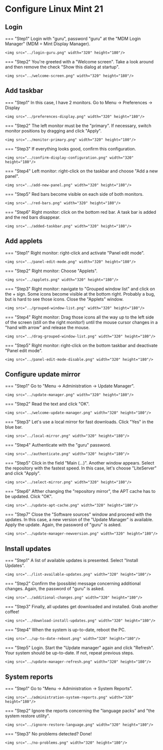 # Configure Linux Mint 21

## Login
=== "Step1"
    Login with "guru", password "guru" at the "MDM Login Manager" (MDM = Mint Display Manager).

    <img src="../login-guru.png" width="320" height="180"/>

=== "Step2"
    You're greeted with a "Welcome screen". Take a look around and then remove the check "Show this dialog at startup".

    <img src="../welcome-screen.png" width="320" height="180"/>

## Add taskbar
=== "Step1"
    In this case, I have 2 monitors. Go to Menu -> Preferences -> Display

    <img src="../preferences-display.png" width="320" height="180"/>

=== "Step2"
    The left monitor must be the "primary". If necessary, switch monitor positions by dragging and click "Apply".

    <img src="../monitor-primary.png" width="320" height="180"/>

=== "Step3"
    If everything looks good, confirm this configuration.

    <img src="../confirm-display-configuration.png" width="320" height="180"/>

=== "Step4"
    Left monitor: right-click on the taskbar and choose "Add a new panel".

    <img src="../add-new-panel.png" width="320" height="180"/>

=== "Step5"
    Red bars become visible on each side of both monitors.

    <img src="../red-bars.png" width="320" height="180"/>

=== "Step6"
    Right monitor: click on the bottom red bar. A task bar is added and the red bars disappear.

    <img src="../added-taskbar.png" width="320" height="180"/>

## Add applets
=== "Step1"
    Right monitor: right-click and activate "Panel edit mode".

    <img src="../panel-edit-mode.png" width="320" height="180"/>

=== "Step2"
    Right monitor: Choose "Applets".

    <img src="../applets.png" width="320" height="180"/>

=== "Step3"
    Right monitor: navigate to "Grouped window list" and click on the + sign. Some icons become visible at the bottom right. Probably a bug, but is hard to see those icons. Close the "Applets" window.

    <img src="../grouped-window-list.png" width="320" height="180"/>

=== "Step4"
    Right monitor: Drag those icons all the way up to the left side of the screen (still on the right monitor!) until the mouse cursor changes in a "hand with arrow" and release the mouse.

    <img src="../drag-grouped-window-list.png" width="320" height="180"/>

=== "Step5"
    Right monitor: right-click on the bottom taskbar and deactivate "Panel edit mode".

    <img src="../panel-edit-mode-disable.png" width="320" height="180"/>

## Configure update mirror

=== "Step1"
    Go to "Menu -> Administration -> Update Manager".

    <img src="../update-manager.png" width="320" height="180"/>

=== "Step2"
    Read the text and click "OK".

    <img src="../welcome-update-manager.png" width="320" height="180"/>

=== "Step3"
    Let's use a local mirror for fast downloads. Click "Yes" in the blue bar.

    <img src="../local-mirror.png" width="320" height="180"/>

=== "Step4"
    Authenticate with the "guru" password.

    <img src="../authenticate.png" width="320" height="180"/>

=== "Step5"
    Click in the field "Main (...)". Another window appears. Select the repository with the fastest speed. In this case, let's choose "LiteServer" and click "Apply".

    <img src="../select-mirror.png" width="320" height="180"/>

=== "Step6"
    Afther changing the "repository mirror", the APT cache has to be updated. Click "OK".

    <img src="../update-apt-cache.png" width="320" height="180"/>

=== "Step7"
    Close the "Software sources" window and proceed with the updates. In this case, a new version of the "Update Manager" is available. Apply the update.
    Again, the password of "guru" is asked.

    <img src="../update-manager-newversion.png" width="320" height="180"/>

## Install updates
=== "Step1"
    A list of available updates is presented. Select "Install Updates".

    <img src="../list-available-updates.png" width="320" height="180"/>

=== "Step2"
    Confirm the (possible) message concerning additional changes. Again, the password of "guru" is asked.

    <img src="../additional-changes.png" width="320" height="180"/>

=== "Step3"
    Finally, all updates get downloaded and installed. Grab another coffee!

    <img src="../download-install-updates.png" width="320" height="180"/>

=== "Step4"
    When the system is up-to-date, reboot the PC.

    <img src="../up-to-date-reboot.png" width="320" height="180"/>

=== "Step5"
    Login. Start the "Update manager" again and click "Refresh". Your system should be up-to-date. If not, repeat previous steps.

    <img src="../update-manager-refresh.png" width="320" height="180"/>

## System reports
=== "Step1"
    Go to "Menu -> Administration -> System Reports".

    <img src="../administration-system-reports.png" width="320" height="180"/>

=== "Step2"
    Ignore the reports concerning the "language packs" and "the system restore utility".

    <img src="../ignore-restore-language.png" width="320" height="180"/>

=== "Step3"
    No problems detected? Done!

    <img src="../no-problems.png" width="320" height="180"/>